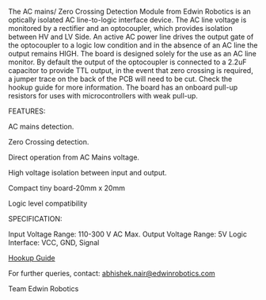 The AC mains/ Zero Crossing Detection Module from Edwin Robotics is an optically isolated AC line-to-logic interface device. The AC line voltage is monitored by a rectifier and an optocoupler, which provides isolation between HV and LV Side. An active AC power line drives the output gate of the optocoupler to a logic low condition and in the absence of an AC line the output remains HIGH. The board is designed solely for the use as an AC line monitor. By default the output of the optocoupler is connected to a 2.2uF capacitor to provide TTL output, in the event that zero crossing is required, a jumper trace on the back of the PCB will need to be cut. Check the hookup guide for more information. The board has an onboard pull-up resistors for uses with microcontrollers with weak pull-up. 

FEATURES:

AC mains detection.

Zero Crossing detection.

Direct operation from AC Mains voltage.

High voltage isolation between input and output.

Compact tiny board-20mm x 20mm

Logic level compatibility


SPECIFICATION:

Input Voltage Range: 110-300 V AC
Max. Output Voltage Range: 5V
Logic Interface: VCC, GND, Signal

[Hookup Guide](http://learn.edwinrobotics.com/230v110v-ac-mains-detection-using-arduino-raspberry-pi-and-esp8266-thing/)

For further queries, contact: abhishek.nair@edwinrobotics.com


Team Edwin Robotics